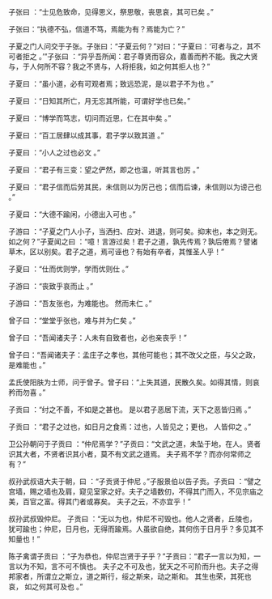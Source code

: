 子张曰 ：“士见危致命，见得思义，祭思敬，丧思哀，其可已矣 。”

子张曰：“执德不弘，信道不笃，焉能为有？焉能为亡？”

子夏之门人问交于子张。子张曰：“子夏云何？”对曰：“子夏曰：‘可者与之，其不可者拒之 。’”子张曰 ：“异乎吾所闻：君子尊贤而容众，嘉善而矜不能。我之大贤与，于人何所不容？我之不贤与，人将拒我，如之何其拒人也？”

子夏曰 ：“虽小道，必有可观者焉；致远恐泥，是以君子不为也 。”

子夏曰 ：“日知其所亡，月无忘其所能，可谓好学也已矣。”

子夏曰 ：“博学而笃志，切问而近思，仁在其中矣 。”

子夏曰 ：“百工居肆以成其事，君子学以致其道 。”

子夏曰 ：“小人之过也必文 。”

子夏曰 ：“君子有三变：望之俨然，即之也温，听其言也厉 。”

子夏曰 ：“君子信而后劳其民，未信则以为厉己也；信而后谏，未信则以为谤己也 。”

子夏曰 ：“大德不踰闲，小德出入可也 。”

子游曰 ：“子夏之门人小子，当洒扫、应对、进退，则可矣。抑末也，本之则无。如之何？”子夏闻之曰 ：“噫！言游过矣！君子之道，孰先传焉？孰后倦焉？譬诸草木，区以别矣。君子之道，焉可诬也？有始有卒者，其惟圣人乎！”

子夏曰 ：“仕而优则学，学而优则仕 。”

子游曰 ：“丧致乎哀而止 。”

子游曰 ：“吾友张也，为难能也。 然而未仁 。”

曾子曰 ：“堂堂乎张也，难与并为仁矣 。”

曾子曰 ：“吾闻诸夫子：人未有自致者也，必也亲丧乎！”

曾子曰：“吾闻诸夫子：孟庄子之孝也，其他可能也；其不改父之臣，与父之政，是难能也 。”

孟氏使阳肤为士师，问于曾子。曾子曰：“上失其道，民散久矣。如得其情，则哀矜而勿喜 。”

子贡曰 ：“纣之不善，不如是之甚也。 是以君子恶居下流，天下之恶皆归焉 。”

子贡曰 ：“君子之过也，如日月之食焉：过也，人皆见之；更也， 人皆仰之 。”

卫公孙朝问于子贡曰 ：“仲尼焉学？”子贡曰：“文武之道，未坠于地，在人。贤者识其大者，不贤者识其小者，莫不有文武之道焉。 夫子焉不学？而亦何常师之有？”

叔孙武叔语大夫于朝，曰 ：“子贡贤于仲尼 。”子服景伯以告子贡。子贡曰 ：“譬之宫墙，赐之墙也及肩，窥见室家之好。夫子之墙数仞，不得其门而入，不见宗庙之美，百官之富。得其门者或寡矣。 夫子之云，不亦宜乎！”

叔孙武叔毁仲尼。 子贡曰 ：“无以为也，仲尼不可毁也。他人之贤者，丘陵也，犹可踰也；仲尼，日月也，无得而踰焉。人虽欲自绝，其何伤于日月乎？多见其不知量也！”

陈子禽谓子贡曰 ：“子为恭也，仲尼岂贤于子乎？”子贡曰：“君子一言以为知，一言以为不知，言不可不慎也。 夫子之不可及也，犹天之不可阶而升也。夫子之得邦家者，所谓立之斯立，道之斯行，绥之斯来，动之斯和。 其生也荣，其死也哀， 如之何其可及也 。”